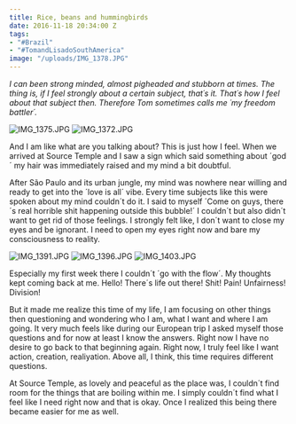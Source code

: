 ```yaml
---
title: Rice, beans and hummingbirds
date: 2016-11-18 20:34:00 Z
tags:
- "#Brazil"
- "#TomandLisadoSouthAmerica"
image: "/uploads/IMG_1378.JPG"
---
```


*I can been strong minded, almost pigheaded and stubborn at times. The thing is, if I feel strongly about a certain subject, that´s it. That´s how I feel about that subject then. Therefore Tom sometimes calls me ´my freedom battler´.* <!--more-->

![IMG_1375.JPG](/uploads/IMG_1375.JPG)
![IMG_1372.JPG](/uploads/IMG_1372.JPG)

And I am like what are you talking about? This is just how I feel. When we arrived at Source Temple and I saw a sign which said something about ´god´ my hair was immediately raised and my mind a bit doubtful.

After São Paulo and its urban jungle, my mind was nowhere near willing and ready to get into the ´love is all´ vibe. Every time subjects like this were spoken about my mind couldn´t do it. I said to myself ´Come on guys, there´s real horrible shit happening outside this bubble!´ I couldn´t but also didn´t want to get rid of those feelings. I strongly felt like, I don´t want to close my eyes and be ignorant. I need to open my eyes right now and bare my consciousness to reality.

![IMG_1391.JPG](/uploads/IMG_1391.JPG)
![IMG_1396.JPG](/uploads/IMG_1396.JPG)
![IMG_1403.JPG](/uploads/IMG_1403.JPG)

Especially my first week there I couldn´t ´go with the flow´. My thoughts kept coming back at me. Hello! There´s life out there! Shit! Pain! Unfairness! Division!

But it made me realize this time of my life, I am focusing on other things then questioning and wondering who I am, what I want and where I am going. It very much feels like during our European trip I asked myself those questions and for now at least I know the answers. Right now I have no desire to go back to that beginning again. Right now, I truly feel like I want action, creation, realiyation. Above all, I think, this time requires different questions.

At Source Temple, as lovely and peaceful as the place was, I couldn´t find room for the things that are boiling within me. I simply couldn´t find what I feel like I need right now and that is okay. Once I realized this being there became easier for me as well. 

